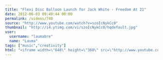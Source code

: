 ```yaml
---
title: "Flexi Disc Balloon Launch for Jack White - Freedom At 21"
date: 2012-06-03 09:49:44 00:00
permalink: /videos/748
source: "http://www.youtube.com/watch?v=szoIcNykCc0"
thumbnail: "http://i4.ytimg.com/vi/szoIcNykCc0/hqdefault.jpg"
user:
  username: "laumabre"
  name: "Lauma"
tags: ["music","creativity"]
html: "<iframe width=\"640\" height=\"360\" src=\"http://www.youtube.com/embed/szoIcNykCc0?wmode=transparent&fs=1&feature=oembed\" frameborder=\"0\" allowfullscreen></iframe>"
---
```



